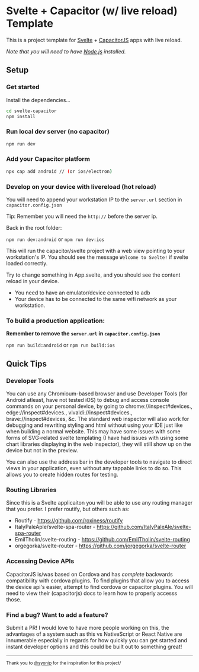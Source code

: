 # Svelte + Capacitor (w/ live reload) Template

This is a project template for [Svelte](https://svelte.dev) + [CapacitorJS](https://capacitorjs.com) apps with live reload. 

*Note that you will need to have [Node.js](https://nodejs.org) installed.*

## Setup

### Get started

Install the dependencies...

```bash
cd svelte-capacitor
npm install
```

### Run local dev server (no capacitor)

```bash
npm run dev
```

### Add your Capacitor platform

```bash
npx cap add android // (or ios/electron)
```

### Develop on your device with livereload (hot reload)

You will need to append your workstation IP to the `server.url` section in `capacitor.config.json`

Tip: Remember you will need the `http://` before the server ip. 

Back in the root folder:

`npm run dev:android` or `npm run dev:ios`

This will run the capacitor/svelte project with a web view pointing to your workstation's IP. You should see the message `Welcome to Svelte!` if svelte loaded correctly.

Try to change something in App.svelte, and you should see the content reload in your device.

* You need to have an emulator/device connected to adb 
* Your device has to be connected to the same wifi network as your workstation.

### To build a production application:

**Remember to remove the `server.url` in `capacitor.config.json`**

`npm run build:android` or `npm run build:ios`

## Quick Tips

### Developer Tools

You can use any Chromioum-based browser and use Developer Tools (for Android atleast, have not tested iOS) to debug and access console commands on your personal device, by going to chrome://inspect#devices., edge://inspect#devices., vivaldi://inspect#devices., brave://inspect#devices, &c. The standard web inspector will also work for debugging and rewriting styling and html without using your IDE just like when building a normal website. This may have some issues with some forms of SVG-related svelte templating (I have had issues with using some chart libraries displaying in the web inspector), they will still show up on the device but not in the preview.

You can also use the address bar in the developer tools to navigate to direct views in your application, even without any tappable links to do so. This allows you to create hidden routes for testing. 

### Routing Libraries
Since this is a Svelte applicaiton you will be able to use any routing manager that you prefer. I prefer routify, but others such as:
 - Routify - https://github.com/roxiness/routify
 - ItalyPaleAple/svelte-spa-router - https://github.com/ItalyPaleAle/svelte-spa-router
 - EmilTholin/svelte-routing - https://github.com/EmilTholin/svelte-routing
 - orgegorka/svelte-router - https://github.com/jorgegorka/svelte-router
 
 ### Accessing Device APIs 
 CapacitorJS is/was based on Cordova and has *complete* backwards compatibility with cordova plugins. To find plugins that allow you to access the device api's easier, attempt to find cordova or capacitor plugins. You will need to view their (capacitorjs) docs to learn how to properly accesss those. 

### Find a bug? Want to add a feature? 

Submit a PR! I would love to have more people working on this, the advantages of a system such as this vs NativeScript or React Native are innumerable especially in regards for how quickly you can get started and instant developer options and this could be built out to something great! 

-----

<small>Thank you to [@syonip](https://github.com/syonip/) for the inspiration for this project/</small>
